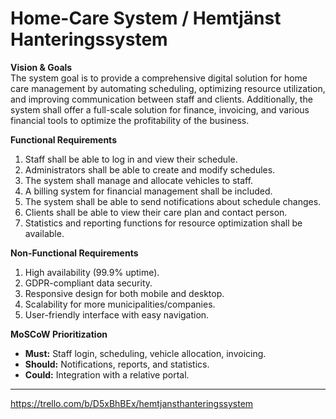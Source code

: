 # Home-Care System / Hemtjänst Hanteringssystem

**Vision & Goals**  
The system goal is to provide a comprehensive digital solution for home care management by automating scheduling, optimizing resource utilization, and improving communication between staff and clients. Additionally, the system shall offer a full-scale solution for finance, invoicing, and various financial tools to optimize the profitability of the business.  

**Functional Requirements**  
1. Staff shall be able to log in and view their schedule.  
2. Administrators shall be able to create and modify schedules.  
3. The system shall manage and allocate vehicles to staff.  
4. A billing system for financial management shall be included.  
5. The system shall be able to send notifications about schedule changes.  
6. Clients shall be able to view their care plan and contact person.  
7. Statistics and reporting functions for resource optimization shall be available.  

**Non-Functional Requirements**  
1. High availability (99.9% uptime).  
2. GDPR-compliant data security.  
3. Responsive design for both mobile and desktop.  
4. Scalability for more municipalities/companies.  
5. User-friendly interface with easy navigation.  

**MoSCoW Prioritization**  
- **Must:** Staff login, scheduling, vehicle allocation, invoicing.  
- **Should:** Notifications, reports, and statistics.  
- **Could:** Integration with a relative portal.  
---

https://trello.com/b/D5xBhBEx/hemtjansthanteringssystem
